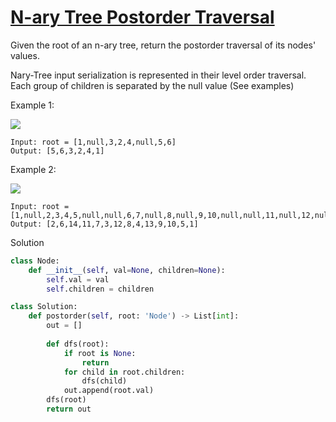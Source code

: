 # [N-ary Tree Postorder Traversal](https://leetcode.com/problems/n-ary-tree-postorder-traversal/description/)

Given the root of an n-ary tree, return the postorder traversal of its nodes' values.

Nary-Tree input serialization is represented in their level order traversal. Each group of children is separated by the 
null value (See examples)

Example 1:

![](https://assets.leetcode.com/uploads/2018/10/12/narytreeexample.png)

```
Input: root = [1,null,3,2,4,null,5,6]
Output: [5,6,3,2,4,1]
```
Example 2:

![](https://assets.leetcode.com/uploads/2019/11/08/sample_4_964.png)

```
Input: root = [1,null,2,3,4,5,null,null,6,7,null,8,null,9,10,null,null,11,null,12,null,13,null,null,14]
Output: [2,6,14,11,7,3,12,8,4,13,9,10,5,1]
```
Solution
```python
class Node:
    def __init__(self, val=None, children=None):
        self.val = val
        self.children = children

class Solution:
    def postorder(self, root: 'Node') -> List[int]:
        out = []
        
        def dfs(root):
            if root is None:
                return
            for child in root.children:
                dfs(child)
            out.append(root.val)
        dfs(root)
        return out
```